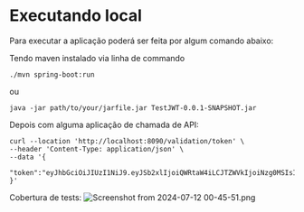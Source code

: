 # Executando local
Para executar a aplicação poderá ser feita por algum  comando abaixo:

Tendo maven instalado via linha de commando
```shell
./mvn spring-boot:run
```
ou
```shell
java -jar path/to/your/jarfile.jar TestJWT-0.0.1-SNAPSHOT.jar
```

Depois com alguma aplicação de chamada de API:

```shell
curl --location 'http://localhost:8090/validation/token' \
--header 'Content-Type: application/json' \
--data '{
    "token":"eyJhbGciOiJIUzI1NiJ9.eyJSb2xlIjoiQWRtaW4iLCJTZWVkIjoiNzg0MSIsIk5hbWUiOiJUb25pbmhvIEFyYXVqbyJ9.QY05sIjtrcJnP533kQNk8QXcaleJ1Q01jWY_ZzIZuAg"
}'
```


Cobertura de tests:
![Screenshot from 2024-07-12 00-45-51.png](..%2F..%2FPictures%2FScreenshots%2FScreenshot%20from%202024-07-12%2000-45-51.png)
